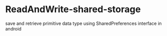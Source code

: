 # ReadAndWrite-shared-storage
save and retrieve primitive data type using SharedPreferences interface in android  
